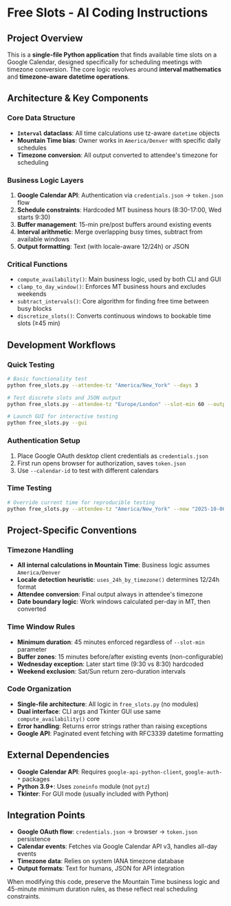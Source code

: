 # Free Slots - AI Coding Instructions

## Project Overview
This is a **single-file Python application** that finds available time slots on a Google Calendar, designed specifically for scheduling meetings with timezone conversion. The core logic revolves around **interval mathematics** and **timezone-aware datetime operations**.

## Architecture & Key Components

### Core Data Structure
- **`Interval` dataclass**: All time calculations use tz-aware `datetime` objects
- **Mountain Time bias**: Owner works in `America/Denver` with specific daily schedules
- **Timezone conversion**: All output converted to attendee's timezone for scheduling

### Business Logic Layers
1. **Google Calendar API**: Authentication via `credentials.json` → `token.json` flow
2. **Schedule constraints**: Hardcoded MT business hours (8:30-17:00, Wed starts 9:30)
3. **Buffer management**: 15-min pre/post buffers around existing events
4. **Interval arithmetic**: Merge overlapping busy times, subtract from available windows
5. **Output formatting**: Text (with locale-aware 12/24h) or JSON

### Critical Functions
- `compute_availability()`: Main business logic, used by both CLI and GUI
- `clamp_to_day_window()`: Enforces MT business hours and excludes weekends  
- `subtract_intervals()`: Core algorithm for finding free time between busy blocks
- `discretize_slots()`: Converts continuous windows to bookable time slots (≥45 min)

## Development Workflows

### Quick Testing
```bash
# Basic functionality test
python free_slots.py --attendee-tz "America/New_York" --days 3

# Test discrete slots and JSON output
python free_slots.py --attendee-tz "Europe/London" --slot-min 60 --output json

# Launch GUI for interactive testing
python free_slots.py --gui
```

### Authentication Setup
1. Place Google OAuth desktop client credentials as `credentials.json`
2. First run opens browser for authorization, saves `token.json`
3. Use `--calendar-id` to test with different calendars

### Time Testing
```bash
# Override current time for reproducible testing
python free_slots.py --attendee-tz "America/New_York" --now "2025-10-06T10:00:00-06:00"
```

## Project-Specific Conventions

### Timezone Handling
- **All internal calculations in Mountain Time**: Business logic assumes `America/Denver`
- **Locale detection heuristic**: `uses_24h_by_timezone()` determines 12/24h format
- **Attendee conversion**: Final output always in attendee's timezone
- **Date boundary logic**: Work windows calculated per-day in MT, then converted

### Time Window Rules
- **Minimum duration**: 45 minutes enforced regardless of `--slot-min` parameter
- **Buffer zones**: 15 minutes before/after existing events (non-configurable)
- **Wednesday exception**: Later start time (9:30 vs 8:30) hardcoded
- **Weekend exclusion**: Sat/Sun return zero-duration intervals

### Code Organization
- **Single-file architecture**: All logic in `free_slots.py` (no modules)
- **Dual interface**: CLI args and Tkinter GUI use same `compute_availability()` core
- **Error handling**: Returns error strings rather than raising exceptions
- **Google API**: Paginated event fetching with RFC3339 datetime formatting

## External Dependencies
- **Google Calendar API**: Requires `google-api-python-client`, `google-auth-*` packages
- **Python 3.9+**: Uses `zoneinfo` module (not `pytz`)
- **Tkinter**: For GUI mode (usually included with Python)

## Integration Points
- **Google OAuth flow**: `credentials.json` → browser → `token.json` persistence
- **Calendar events**: Fetches via Google Calendar API v3, handles all-day events
- **Timezone data**: Relies on system IANA timezone database
- **Output formats**: Text for humans, JSON for API integration

When modifying this code, preserve the Mountain Time business logic and 45-minute minimum duration rules, as these reflect real scheduling constraints.